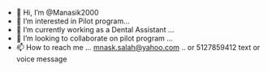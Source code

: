 - 👋 Hi, I’m @Manasik2000
- 👀 I’m interested in Pilot program...
- 🌱 I’m currently working as a Dental Assistant ... 
- 💞️ I’m looking to collaborate on pilot program ...
- 📫 How to reach me ... mnask.salah@yahoo.com .. or 5127859412 text or voice message
<!--
Manasik2000/Manasik2000 is a ✨ special ✨ repository because its `README.md` (this file) appears on your GitHub profile.
You can click the Preview link to take a look at your changes.
--->
